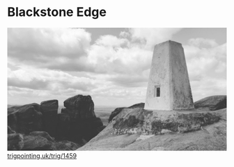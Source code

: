 # Blackstone Edge

![robin_hoods_bed_002](images/robin_hoods_bed_002.jpeg)
[trigpointing.uk/trig/1459](https://trigpointing.uk/trig/1459)